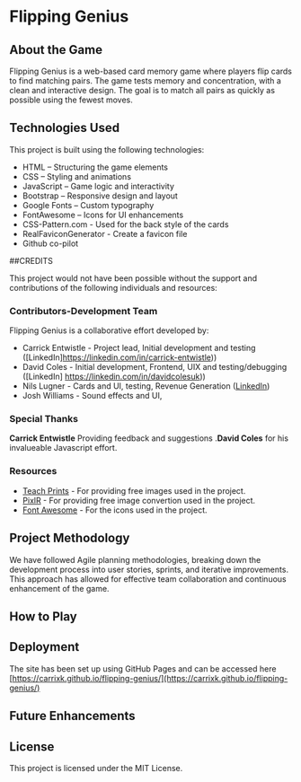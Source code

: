 # Flipping Genius

## About the Game

Flipping Genius is a web-based card memory game where players flip cards to find matching pairs. The game tests memory and concentration, with a clean and interactive design. The goal is to match all pairs as quickly as possible using the fewest moves.

## Technologies Used

This project is built using the following technologies:

- HTML – Structuring the game elements
- CSS – Styling and animations
- JavaScript – Game logic and interactivity
- Bootstrap – Responsive design and layout
- Google Fonts – Custom typography
- FontAwesome – Icons for UI enhancements
- CSS-Pattern.com - Used for the back style of the cards
- RealFaviconGenerator - Create a favicon file
- Github co-pilot

##CREDITS

This project would not have been possible without the support and contributions of the following individuals and resources:

### Contributors-Development Team

Flipping Genius is a collaborative effort developed by:

- Carrick Entwistle - Project lead, Initial development and testing ([LinkedIn]https://linkedin.com/in/carrick-entwistle))
- David Coles - Initial development, Frontend, UIX and testing/debugging ([LinkedIn] https://linkedin.com/in/davidcolesuk))
- Nils Lugner - Cards and UI, testing, Revenue Generation ([LinkedIn](https://www.linkedin.com/in/nils-lugner))
- Josh Williams - Sound effects and UI,

### Special Thanks

**Carrick Entwistle** Providing feedback and suggestions
.**David Coles** for his invalueable Javascript effort.

### Resources

- [Teach Prints](https://www.teachprints.com/) - For providing free images used in the project.
- [PixlR](https://www.pixlr.comunsplash.com/) - For providing free image convertion used in the project.
- [Font Awesome](https://fontawesome.com/) - For the icons used in the project.

## Project Methodology

We have followed Agile planning methodologies, breaking down the development process into user stories, sprints, and iterative improvements. This approach has allowed for effective team collaboration and continuous enhancement of the game.

## How to Play

## Deployment

The site has been set up using GitHub Pages and can be accessed here [https://carrixk.github.io/flipping-genius/](https://carrixk.github.io/flipping-genius/)

## Future Enhancements

## License

This project is licensed under the MIT License.
